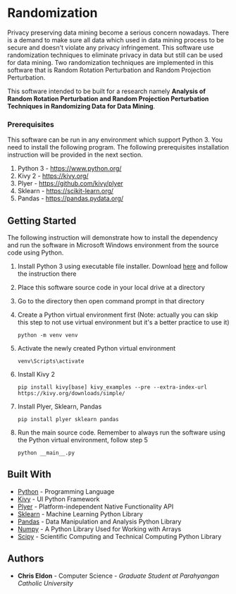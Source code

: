 # Randomization

Privacy preserving data mining become a serious concern nowadays. There is a demand to make sure all data which used in data mining process to be secure and doesn't violate any privacy infringement. This software use randomization techniques to eliminate privacy in data but still can be used for data mining. Two randomization techniques are implemented in this software that is Random Rotation Perturbation and Random Projection Perturbation.

This software intended to be built for a research namely **Analysis of Random Rotation Perturbation and Random Projection Perturbation Techniques in Randomizing Data for Data Mining**.

### Prerequisites

This software can be run in any environment which support Python 3. You need to install the following program. The following prerequisites installation instruction will be provided in the next section.

1. Python 3 - https://www.python.org/
2. Kivy 2 - https://kivy.org/
3. Plyer - https://github.com/kivy/plyer
4. Sklearn - https://scikit-learn.org/
5. Pandas - https://pandas.pydata.org/

## Getting Started

The following instruction will demonstrate how to install the dependency and run the software in Microsoft Windows environment from the source code using Python.

1. Install Python 3 using executable file installer. Download [here](https://www.python.org/downloads/) and follow the instruction there

2. Place this software source code in your local drive at a directory

3. Go to the directory then open command prompt in that directory

4. Create a Python virtual environment first (Note: actually you can skip this step to not use virtual environment but it's a better practice to use it)
    ```
    python -m venv venv
    ```

5. Activate the newly created Python virtual environment
    ```
    venv\Scripts\activate
    ```

6. Install Kivy 2
    ```
    pip install kivy[base] kivy_examples --pre --extra-index-url https://kivy.org/downloads/simple/
    ```

7. Install Plyer, Sklearn, Pandas
    ```
    pip install plyer sklearn pandas
    ```

8. Run the main source code. Remember to always run the software using the Python virtual environment, follow step 5
    ```
    python __main__.py
    ```

## Built With

* [Python](https://www.python.org/) - Programming Language
* [Kivy](https://kivy.org/) - UI Python Framework
* [Plyer](https://github.com/kivy/plyer) - Platform-independent Native Functionality API
* [Sklearn](https://scikit-learn.org/) - Machine Learning Python Library
* [Pandas](https://pandas.pydata.org/) - Data Manipulation and Analysis Python Library
* [Numpy](https://numpy.org/) - A Python Library Used for Working with Arrays
* [Scipy](https://www.scipy.org/) - Scientific Computing and Technical Computing Python Library

## Authors

* **Chris Eldon** - Computer Science - *Graduate Student at Parahyangan Catholic University*
